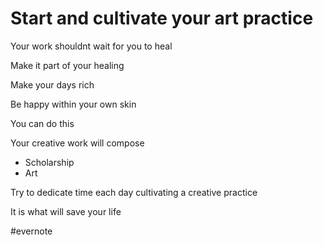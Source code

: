 # Start and cultivate your art practice

Your work shouldnt wait for you to heal

Make it part of your healing

Make your days rich

Be happy within your own skin

You can do this

Your creative work will compose

- Scholarship
- Art

Try to dedicate time each day cultivating a creative practice

It is what will save your life

\#evernote

